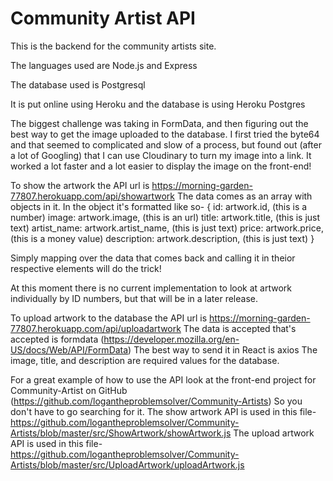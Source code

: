 <h1>Community Artist API</h1>

This is the backend for the community artists site. 

The languages used are Node.js and Express

The database used is Postgresql

It is put online using Heroku and the database is using Heroku Postgres

The biggest challenge was taking in FormData, and then figuring out the best way to get the image uploaded to the database. 
I first tried the byte64 and that seemed to complicated and slow of a process, but found out (after a lot of Googling) that I can use Cloudinary to turn my image into a link. It worked a lot faster and a lot easier to display the image on the front-end!


To show the artwork the API url is https://morning-garden-77807.herokuapp.com/api/showartwork
  The data comes as an array with objects in it. 
    In the object it's formatted like so- 
    {
      id: artwork.id, (this is a number)
      image: artwork.image, (this is an url)
      title: artwork.title, (this is just text)
      artist_name: artwork.artist_name, (this is just text)
      price: artwork.price, (this is a money value)
      description: artwork.description, (this is just text)
    }

  Simply mapping over the data that comes back and calling it in theior respective elements will do the trick!

  At this moment there is no current implementation to look at artwork individually by ID numbers, but that will be in a later release.

To upload artwork to the database the API url is https://morning-garden-77807.herokuapp.com/api/uploadartwork
  The data is accepted that's accepted is formdata (https://developer.mozilla.org/en-US/docs/Web/API/FormData)
  The best way to send it in React is axios
  The image, title, and description are required values for the database.


For a great example of how to use the API look at the front-end project for Community-Artist on GitHub (https://github.com/logantheproblemsolver/Community-Artists)
  So you don't have to go searching for it. 
    The show artwork API is used in this file- https://github.com/logantheproblemsolver/Community-Artists/blob/master/src/ShowArtwork/showArtwork.js
    The upload artwork API is used in this file- https://github.com/logantheproblemsolver/Community-Artists/blob/master/src/UploadArtwork/uploadArtwork.js
